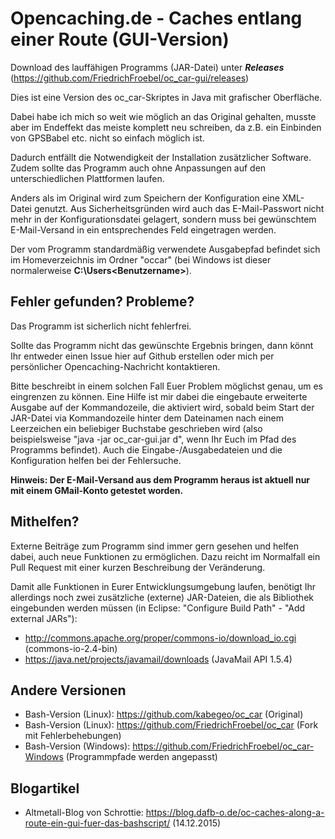Opencaching.de - Caches entlang einer Route (GUI-Version)
===

Download des lauffähigen Programms (JAR-Datei) unter ***Releases*** (https://github.com/FriedrichFroebel/oc_car-gui/releases)

Dies ist eine Version des oc_car-Skriptes in Java mit grafischer Oberfläche.

Dabei habe ich mich so weit wie möglich an das Original gehalten, musste aber im Endeffekt das meiste komplett neu schreiben, da z.B. ein Einbinden von GPSBabel etc. nicht so einfach möglich ist.

Dadurch entfällt die Notwendigkeit der Installation zusätzlicher Software. Zudem sollte das Programm auch ohne Anpassungen auf den unterschiedlichen Plattformen laufen.

Anders als im Original wird zum Speichern der Konfiguration eine XML-Datei genutzt. Aus Sicherheitsgründen wird auch das E-Mail-Passwort nicht mehr in der Konfigurationsdatei gelagert, sondern muss bei gewünschtem E-Mail-Versand in ein entsprechendes Feld eingetragen werden.

Der vom Programm standardmäßig verwendete Ausgabepfad befindet sich im Homeverzeichnis im Ordner "occar" (bei Windows ist dieser normalerweise **C:\Users\<Benutzername>**).

Fehler gefunden? Probleme?
---
Das Programm ist sicherlich nicht fehlerfrei.

Sollte das Programm nicht das gewünschte Ergebnis bringen, dann könnt Ihr entweder einen Issue hier auf Github erstellen oder mich per persönlicher Opencaching-Nachricht kontaktieren.

Bitte beschreibt in einem solchen Fall Euer Problem möglichst genau, um es eingrenzen zu können. Eine Hilfe ist mir dabei die eingebaute erweiterte Ausgabe auf der Kommandozeile, die aktiviert wird, sobald beim Start der JAR-Datei via Kommandozeile hinter dem Dateinamen nach einem Leerzeichen ein beliebiger Buchstabe geschrieben wird (also beispielsweise "java -jar oc_car-gui.jar d", wenn Ihr Euch im Pfad des Programms befindet). Auch die Eingabe-/Ausgabedateien und die Konfiguration helfen bei der Fehlersuche.

**Hinweis: Der E-Mail-Versand aus dem Programm heraus ist aktuell nur mit einem GMail-Konto getestet worden.**

Mithelfen?
---
Externe Beiträge zum Programm sind immer gern gesehen und helfen dabei, auch neue Funktionen zu ermöglichen. Dazu reicht im Normalfall ein Pull Request mit einer kurzen Beschreibung der Veränderung.

Damit alle Funktionen in Eurer Entwicklungsumgebung laufen, benötigt Ihr allerdings noch zwei zusätzliche (externe) JAR-Dateien, die als Bibliothek eingebunden werden müssen (in Eclipse: "Configure Build Path" - "Add external JARs"):
* http://commons.apache.org/proper/commons-io/download_io.cgi (commons-io-2.4-bin)
* https://java.net/projects/javamail/downloads (JavaMail API 1.5.4)

Andere Versionen
---
* Bash-Version (Linux): https://github.com/kabegeo/oc_car (Original)
* Bash-Version (Linux): https://github.com/FriedrichFroebel/oc_car (Fork mit Fehlerbehebungen)
* Bash-Version (Windows): https://github.com/FriedrichFroebel/oc_car-Windows (Programmpfade werden angepasst)

Blogartikel
---
* Altmetall-Blog von Schrottie: https://blog.dafb-o.de/oc-caches-along-a-route-ein-gui-fuer-das-bashscript/ (14.12.2015)
